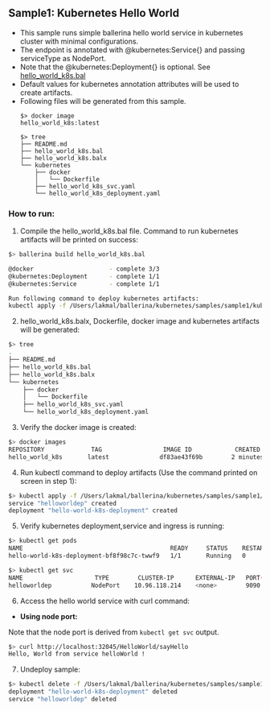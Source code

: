 ## Sample1: Kubernetes Hello World

- This sample runs simple ballerina hello world service in kubernetes cluster with minimal configurations. 
- The endpoint is annotated with @kubernetes:Service{} and passing serviceType as NodePort. 
- Note that the @kubernetes:Deployment{} is optional. See [hello_world_k8s.bal](./hello_world_k8s.bal)
- Default values for kubernetes annotation attributes will be used to create artifacts.
- Following files will be generated from this sample.
    ``` 
    $> docker image
    hello_world_k8s:latest
    
    $> tree
    ├── README.md
    ├── hello_world_k8s.bal
    ├── hello_world_k8s.balx
    └── kubernetes
        ├── docker
        │   └── Dockerfile
        ├── hello_world_k8s_svc.yaml
        └── hello_world_k8s_deployment.yaml
    ```
### How to run:

1. Compile the  hello_world_k8s.bal file. Command to run kubernetes artifacts will be printed on success:
```bash
$> ballerina build hello_world_k8s.bal

@docker                     - complete 3/3
@kubernetes:Deployment      - complete 1/1
@kubernetes:Service         - complete 1/1

Run following command to deploy kubernetes artifacts: 
kubectl apply -f /Users/lakmal/ballerina/kubernetes/samples/sample1/kubernetes/
```

2. hello_world_k8s.balx, Dockerfile, docker image and kubernetes artifacts will be generated: 
```bash
$> tree
.
├── README.md
├── hello_world_k8s.bal
├── hello_world_k8s.balx
└── kubernetes
    ├── docker
    │   └── Dockerfile
    ├── hello_world_k8s_svc.yaml
    └── hello_world_k8s_deployment.yaml
```

3. Verify the docker image is created:
```bash
$> docker images
REPOSITORY             TAG                 IMAGE ID            CREATED             SIZE
hello_world_k8s       latest              df83ae43f69b        2 minutes ago        103MB

```

4. Run kubectl command to deploy artifacts (Use the command printed on screen in step 1):
```bash
$> kubectl apply -f /Users/lakmal/ballerina/kubernetes/samples/sample1/kubernetes/
service "helloworldep" created
deployment "hello-world-k8s-deployment" created
```

5. Verify kubernetes deployment,service and ingress is running:
```bash
$> kubectl get pods
NAME                                         READY     STATUS    RESTARTS   AGE
hello-world-k8s-deployment-bf8f98c7c-twwf9   1/1       Running   0          0s

$> kubectl get svc
NAME                    TYPE        CLUSTER-IP      EXTERNAL-IP   PORT(S)          AGE
helloworldep           NodePort    10.96.118.214    <none>        9090:32045/TCP   1m

```

6. Access the hello world service with curl command:

- **Using node port:**

Note that the node port is derived from `kubectl get svc` output.
```bash
$> curl http://localhost:32045/HelloWorld/sayHello
Hello, World from service helloWorld !
```


7. Undeploy sample:
```bash
$> kubectl delete -f /Users/lakmal/ballerina/kubernetes/samples/sample1/kubernetes/
deployment "hello-world-k8s-deployment" deleted
service "helloworldep" deleted

```
